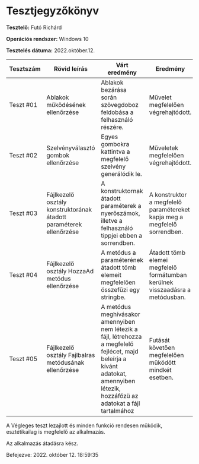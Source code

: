 # Tesztjegyzőkönyv

**Tesztelő:** Futó Richárd

**Operációs rendszer:** Windows 10

**Tesztelés dátuma:** 2022.október.12.

| Tesztszám | Rövid leírás                     | Várt eredmény                                                                   | Eredmény                                                                       | Megjegyzés                |
|-----------|----------------------------------|---------------------------------------------------------------------------------|--------------------------------------------------------------------------------|---------------------------|
| Teszt #01 | Ablakok működésének ellenőrzése | Ablakok bezárása során szövegdoboz feldobása a felhasználó részére. | Művelet megfelelően végrehajtódott.| Nem találtam problémát.   |
| Teszt #02 | Szelvényválasztó gombok ellenőrzése | Egyes gombokra kattintva a megfelelő szelvény generálódik le.     | Műveletek megfelelően végrehajtódott.                                                         | Nem találtam problémát. |
| Teszt #03 | Fájlkezelő osztály konstruktorának átadott paraméterek ellenőrzése | A konstruktornak átadott paraméterek a nyerőszámok, illetve a felhasználó tippjei ebben a sorrendben. | A konstruktor a megfelelő paramétereket kapja meg a megfelelő sorrendben. | Nem találtam problémát. | 
| Teszt #04 | Fájlkezelő osztály HozzaAd metódus ellenőrzése | A metódus a paraméterének átadott tömb elemeit megfelelően összefűzi egy stringbe. | Átadott tömb elemei megfelelő formátumban kerülnek visszaadásra a metódusban. | Nem találtam problémát. |   
| Teszt #05 | Fájlkezelő osztály FajlbaIras metódusának ellenőrzése | A metódus meghívásakor amennyiben nem létezik a fájl, létrehozza a megfelelő fejlécet, majd beleírja a kívánt adatokat, amennyiben létezik, hozzáfőzü az adatokat a fájl tartalmához | Futását követően megfelelően működött mindkét esetben. | Nem találtam problémát. | 


A Végleges teszt lezajlott és minden funkció rendesen működik, esztétikailag is megfelelő az alkalmazás.

Az alkalmazás átadásra kész.

Befejezve: 2022. október 12. 18:59:35

